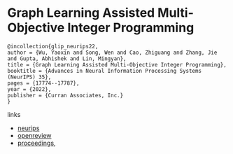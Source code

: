 # Graph Learning Assisted Multi-Objective Integer Programming

```
@incollection{glip_neurips22,
author = {Wu, Yaoxin and Song, Wen and Cao, Zhiguang and Zhang, Jie and Gupta, Abhishek and Lin, Mingyan},
title = {Graph Learning Assisted Multi-Objective Integer Programming},
booktitle = {Advances in Neural Information Processing Systems (NeurIPS) 35},
pages = {17774--17787},
year = {2022},
publisher = {Curran Associates, Inc.}
}
```

links
- [neurips](https://nips.cc/Conferences/2022/Schedule?showEvent=53308)
- [openreview](https://openreview.net/forum?id=d9usspxbWmk)
- [proceedings](https://papers.nips.cc//paper_files/paper/2022/hash/710aae9186778a91b656e609778f7898-Abstract-Conference.html),
